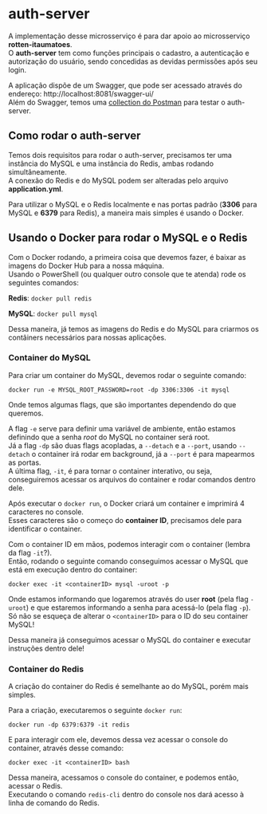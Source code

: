 # auth-server

A implementação desse microsserviço é para dar apoio ao microsserviço **rotten-itaumatoes**.  
O **auth-server** tem como funções principais o cadastro, a autenticação e autorização do usuário, sendo concedidas as devidas permissões após seu login.

A aplicação dispõe de um Swagger, que pode ser acessado através do endereço: http://localhost:8081/swagger-ui/  
Além do Swagger, temos uma [collection do Postman](linkdodrive) para testar o auth-server.  

## Como rodar o auth-server

Temos dois requisitos para rodar o auth-server, precisamos ter uma instância do MySQL e uma instância do Redis, ambas rodando simultâneamente.  
A conexão do Redis e do MySQL podem ser alteradas pelo arquivo **application.yml**.  

Para utilizar o MySQL e o Redis localmente e nas portas padrão (**3306** para MySQL e **6379** para Redis), a maneira mais simples é usando o Docker.  

## Usando o Docker para rodar o MySQL e o Redis

Com o Docker rodando, a primeira coisa que devemos fazer, é baixar as imagens do Docker Hub para a nossa máquina.  
Usando o PowerShell (ou qualquer outro console que te atenda) rode os seguintes comandos:  

**Redis**:
``
docker pull redis
``

**MySQL**:
``
docker pull mysql
``

Dessa maneira, já temos as imagens do Redis e do MySQL para criarmos os contâiners necessários para nossas aplicações.  

### Container do MySQL

Para criar um container do MySQL, devemos rodar o seguinte comando:

``
docker run -e MYSQL_ROOT_PASSWORD=root -dp 3306:3306 -it mysql
``

Onde temos algumas flags, que são importantes dependendo do que queremos.  

A flag `-e` serve para definir uma variável de ambiente, então estamos definindo que a senha *root* do MySQL no container será root.  
Já a flag `-dp` são duas flags acopladas, a `--detach` e a `--port`, usando `--detach` o container irá rodar em background, já a `--port` é para mapearmos as portas.   
A última flag, `-it`, é para tornar o container interativo, ou seja, conseguiremos acessar os arquivos do container e rodar comandos dentro dele.  

Após executar o `docker run`, o Docker criará um container e imprimirá 4 caracteres no console.  
Esses caracteres são o começo do **container ID**, precisamos dele para identificar o container.  

Com o container ID em mãos, podemos interagir com o container (lembra da flag `-it`?).  
Então, rodando o seguinte comando conseguimos acessar o MySQL que está em execução dentro do container:  

``
docker exec -it <containerID> mysql -uroot -p
``

Onde estamos informando que logaremos através do user **root** (pela flag `-uroot`) e que estaremos informando a senha para acessá-lo (pela flag `-p`).  
Só não se esqueça de alterar o `<containerID>` para o ID do seu container MySQL!  

Dessa maneira já conseguimos acessar o MySQL do container e executar instruções dentro dele!  

### Container do Redis

A criação do container do Redis é semelhante ao do MySQL, porém mais simples.  

Para a criação, executaremos o seguinte `docker run`:

``
docker run -dp 6379:6379 -it redis
``

E para interagir com ele, devemos dessa vez acessar o console do container, através desse comando:  

``
docker exec -it <containerID> bash
``

Dessa maneira, acessamos o console do container, e podemos então, acessar o Redis.  
Executando o comando `redis-cli` dentro do console nos dará acesso à linha de comando do Redis.